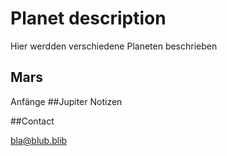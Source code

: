 # Planet description
Hier werdden verschiedene Planeten beschrieben
## Mars
Anfänge
##Jupiter
Notizen

##Contact

bla@blub.blib
